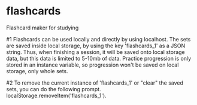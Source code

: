 # flashcards
Flashcard maker for studying

#1
Flashcards can be used locally and directly by using localhost. The sets are saved inside local storage, by using the key 'flashcards_1' as a JSON string. Thus, when finishing a session, it will be saved onto local storage data, but this data is limited to 5-10mb of data. Practice progression is only stored in an instance variable, so progression won't be saved on local storage, only whole sets. 

#2 
To remove the current instance of 'flashcards_1' or "clear" the saved sets, you can do the following prompt. localStorage.removeItem('flashcards_1'). 

